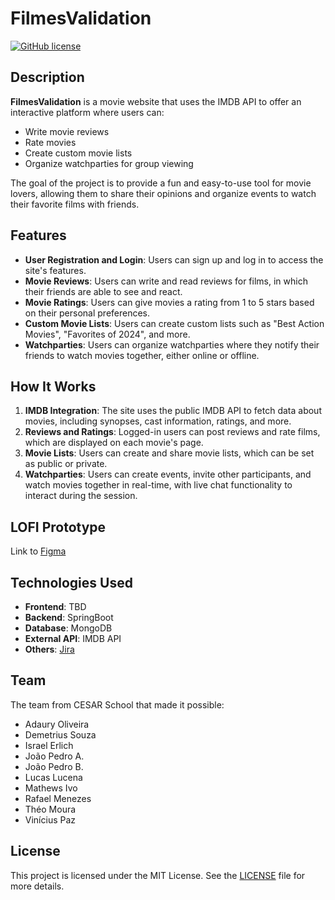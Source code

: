 # FilmesValidation

[![GitHub license](https://img.shields.io/badge/license-MIT-blue.svg)](https://github.com/yourusername/FilmesValidation/blob/main/LICENSE)

## Description

**FilmesValidation** is a movie website that uses the IMDB API to offer an interactive platform where users can:

- Write movie reviews
- Rate movies
- Create custom movie lists
- Organize watchparties for group viewing

The goal of the project is to provide a fun and easy-to-use tool for movie lovers, allowing them to share their opinions and organize events to watch their favorite films with friends.

## Features

- **User Registration and Login**: Users can sign up and log in to access the site's features.
- **Movie Reviews**: Users can write and read reviews for films, in which their friends are able to see and react.
- **Movie Ratings**: Users can give movies a rating from 1 to 5 stars based on their personal preferences.
- **Custom Movie Lists**: Users can create custom lists such as "Best Action Movies", "Favorites of 2024", and more.
- **Watchparties**: Users can organize watchparties where they notify their friends to watch movies together, either online or offline.

## How It Works

1. **IMDB Integration**: The site uses the public IMDB API to fetch data about movies, including synopses, cast information, ratings, and more.
2. **Reviews and Ratings**: Logged-in users can post reviews and rate films, which are displayed on each movie's page.
3. **Movie Lists**: Users can create and share movie lists, which can be set as public or private.
4. **Watchparties**: Users can create events, invite other participants, and watch movies together in real-time, with live chat functionality to interact during the session.

## LOFI Prototype

Link to [Figma](https://www.figma.com/design/n3PJ0gcBey07Vh1IxvJ0Yc/REQUISITOS-%26-VALIDATION?node-id=0-1&t=2oQCk3nFQhPiw02i-1)

## Technologies Used

- **Frontend**: TBD
- **Backend**: SpringBoot
- **Database**: MongoDB
- **External API**: IMDB API
- **Others**: [Jira](https://cesar-team-je0lvctt.atlassian.net/jira/software/projects/SCRUM/boards/1?selectedIssue=SCRUM-12&atlOrigin=eyJpIjoiN2EwMTc1ZTJmNGVhNDViMDllOWU1MzAzYTNkYTQ1NzgiLCJwIjoiaiJ9)

## Team

The team from CESAR School that made it possible:

- Adaury Oliveira
- Demetrius Souza
- Israel Erlich
- João Pedro A.
- João Pedro B.
- Lucas Lucena
- Mathews Ivo
- Rafael Menezes
- Théo Moura
- Vinícius Paz

## License

This project is licensed under the MIT License. See the [LICENSE](./LICENSE) file for more details.
